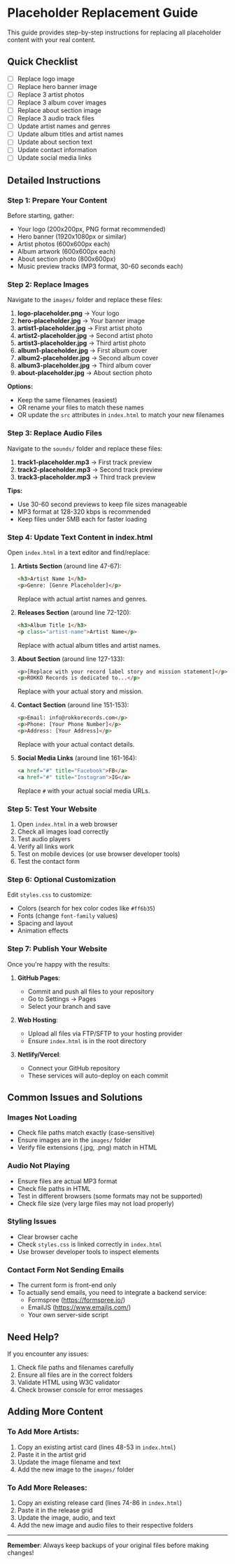 # Placeholder Replacement Guide

This guide provides step-by-step instructions for replacing all placeholder content with your real content.

## Quick Checklist

- [ ] Replace logo image
- [ ] Replace hero banner image
- [ ] Replace 3 artist photos
- [ ] Replace 3 album cover images
- [ ] Replace about section image
- [ ] Replace 3 audio track files
- [ ] Update artist names and genres
- [ ] Update album titles and artist names
- [ ] Update about section text
- [ ] Update contact information
- [ ] Update social media links

## Detailed Instructions

### Step 1: Prepare Your Content

Before starting, gather:
- Your logo (200x200px, PNG format recommended)
- Hero banner (1920x1080px or similar)
- Artist photos (600x600px each)
- Album artwork (600x600px each)
- About section photo (800x600px)
- Music preview tracks (MP3 format, 30-60 seconds each)

### Step 2: Replace Images

Navigate to the `images/` folder and replace these files:

1. **logo-placeholder.png** → Your logo
2. **hero-placeholder.jpg** → Your banner image
3. **artist1-placeholder.jpg** → First artist photo
4. **artist2-placeholder.jpg** → Second artist photo
5. **artist3-placeholder.jpg** → Third artist photo
6. **album1-placeholder.jpg** → First album cover
7. **album2-placeholder.jpg** → Second album cover
8. **album3-placeholder.jpg** → Third album cover
9. **about-placeholder.jpg** → About section photo

**Options:**
- Keep the same filenames (easiest)
- OR rename your files to match these names
- OR update the `src` attributes in `index.html` to match your new filenames

### Step 3: Replace Audio Files

Navigate to the `sounds/` folder and replace these files:

1. **track1-placeholder.mp3** → First track preview
2. **track2-placeholder.mp3** → Second track preview
3. **track3-placeholder.mp3** → Third track preview

**Tips:**
- Use 30-60 second previews to keep file sizes manageable
- MP3 format at 128-320 kbps is recommended
- Keep files under 5MB each for faster loading

### Step 4: Update Text Content in index.html

Open `index.html` in a text editor and find/replace:

1. **Artists Section** (around line 47-67):
   ```html
   <h3>Artist Name 1</h3>
   <p>Genre: [Genre Placeholder]</p>
   ```
   Replace with actual artist names and genres.

2. **Releases Section** (around line 72-120):
   ```html
   <h3>Album Title 1</h3>
   <p class="artist-name">Artist Name</p>
   ```
   Replace with actual album titles and artist names.

3. **About Section** (around line 127-133):
   ```html
   <p>[Replace with your record label story and mission statement]</p>
   <p>ROKKO Records is dedicated to...</p>
   ```
   Replace with your actual story and mission.

4. **Contact Section** (around line 151-153):
   ```html
   <p>Email: info@rokkorecords.com</p>
   <p>Phone: [Your Phone Number]</p>
   <p>Address: [Your Address]</p>
   ```
   Replace with your actual contact details.

5. **Social Media Links** (around line 161-164):
   ```html
   <a href="#" title="Facebook">FB</a>
   <a href="#" title="Instagram">IG</a>
   ```
   Replace `#` with your actual social media URLs.

### Step 5: Test Your Website

1. Open `index.html` in a web browser
2. Check all images load correctly
3. Test audio players
4. Verify all links work
5. Test on mobile devices (or use browser developer tools)
6. Test the contact form

### Step 6: Optional Customization

Edit `styles.css` to customize:
- Colors (search for hex color codes like `#ff6b35`)
- Fonts (change `font-family` values)
- Spacing and layout
- Animation effects

### Step 7: Publish Your Website

Once you're happy with the results:

1. **GitHub Pages**:
   - Commit and push all files to your repository
   - Go to Settings → Pages
   - Select your branch and save

2. **Web Hosting**:
   - Upload all files via FTP/SFTP to your hosting provider
   - Ensure `index.html` is in the root directory

3. **Netlify/Vercel**:
   - Connect your GitHub repository
   - These services will auto-deploy on each commit

## Common Issues and Solutions

### Images Not Loading
- Check file paths match exactly (case-sensitive)
- Ensure images are in the `images/` folder
- Verify file extensions (.jpg, .png) match in HTML

### Audio Not Playing
- Ensure files are actual MP3 format
- Check file paths in HTML
- Test in different browsers (some formats may not be supported)
- Check file size (very large files may not load properly)

### Styling Issues
- Clear browser cache
- Check `styles.css` is linked correctly in `index.html`
- Use browser developer tools to inspect elements

### Contact Form Not Sending Emails
- The current form is front-end only
- To actually send emails, you need to integrate a backend service:
  - Formspree (https://formspree.io/)
  - EmailJS (https://www.emailjs.com/)
  - Your own server-side script

## Need Help?

If you encounter any issues:
1. Check file paths and filenames carefully
2. Ensure all files are in the correct folders
3. Validate HTML using W3C validator
4. Check browser console for error messages

## Adding More Content

### To Add More Artists:
1. Copy an existing artist card (lines 48-53 in `index.html`)
2. Paste it in the artist grid
3. Update the image filename and text
4. Add the new image to the `images/` folder

### To Add More Releases:
1. Copy an existing release card (lines 74-86 in `index.html`)
2. Paste it in the release grid
3. Update the image, audio, and text
4. Add the new image and audio files to their respective folders

---

**Remember**: Always keep backups of your original files before making changes!
